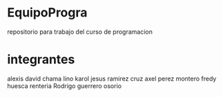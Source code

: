 # EquipoProgra
repositorio para trabajo del curso de programacion
# integrantes
alexis david chama lino
karol jesus ramirez cruz
axel perez montero
fredy huesca renteria
Rodrigo guerrero osorio
